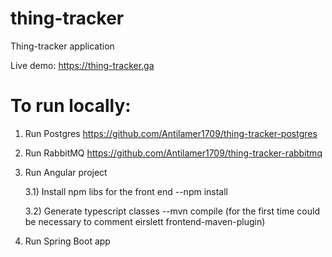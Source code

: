 # thing-tracker
Thing-tracker application

Live demo: https://thing-tracker.ga

# To run locally: 
1) Run Postgres https://github.com/Antilamer1709/thing-tracker-postgres
2) Run RabbitMQ https://github.com/Antilamer1709/thing-tracker-rabbitmq
3) Run Angular project

    3.1) Install npm libs for the front end --npm install
    
    3.2) Generate typescript classes --mvn compile (for the first time could be necessary to comment eirslett frontend-maven-plugin)
    
4) Run Spring Boot app
